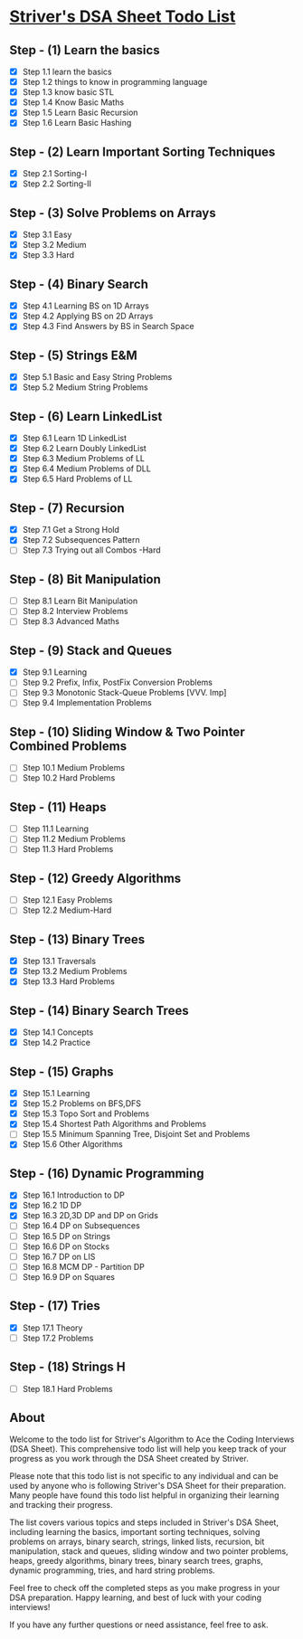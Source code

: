 [Striver's DSA Sheet Todo List](https://takeuforward.org/strivers-a2z-dsa-course/strivers-a2z-dsa-course-sheet-2/)
=============================

Step - (1) Learn the basics
---------------------------

- [x]  Step 1.1 learn the basics
- [x]  Step 1.2 things to know in programming language
- [x]  Step 1.3 know basic STL
- [x]  Step 1.4 Know Basic Maths
- [x]  Step 1.5 Learn Basic Recursion
- [x]  Step 1.6 Learn Basic Hashing

Step - (2) Learn Important Sorting Techniques
---------------------------------------------

- [x]  Step 2.1 Sorting-I
- [x]  Step 2.2 Sorting-II

Step - (3) Solve Problems on Arrays
-----------------------------------

- [x]  Step 3.1 Easy
- [x]  Step 3.2 Medium
- [x]  Step 3.3 Hard

Step - (4) Binary Search
------------------------

- [x]  Step 4.1 Learning BS on 1D Arrays
- [x]  Step 4.2 Applying BS on 2D Arrays
- [x]  Step 4.3 Find Answers by BS in Search Space

Step - (5) Strings E&M
----------------------

- [x]  Step 5.1 Basic and Easy String Problems
- [x]  Step 5.2 Medium String Problems

Step - (6) Learn LinkedList
--------------------------------

- [x]  Step 6.1 Learn 1D LinkedList
- [x]  Step 6.2 Learn Doubly LinkedList
- [x]  Step 6.3 Medium Problems of LL
- [x]  Step 6.4 Medium Problems of DLL
- [x]  Step 6.5 Hard Problems of LL

Step - (7) Recursion
--------------------

- [x]  Step 7.1 Get a Strong Hold
- [x]  Step 7.2 Subsequences Pattern
- [ ]  Step 7.3 Trying out all Combos -Hard

Step - (8) Bit Manipulation
---------------------------

- [ ]  Step 8.1 Learn Bit Manipulation
- [ ]  Step 8.2 Interview Problems
- [ ]  Step 8.3 Advanced Maths

Step - (9) Stack and Queues
---------------------------

- [x]  Step 9.1 Learning
- [ ]  Step 9.2 Prefix, Infix, PostFix Conversion Problems
- [ ]  Step 9.3 Monotonic Stack-Queue Problems [VVV. Imp]
- [ ]  Step 9.4 Implementation Problems

Step - (10) Sliding Window & Two Pointer Combined Problems
----------------------------------------------------------

- [ ]  Step 10.1 Medium Problems
- [ ]  Step 10.2 Hard Problems

Step - (11) Heaps
-----------------

- [ ]  Step 11.1 Learning
- [ ]  Step 11.2 Medium Problems
- [ ]  Step 11.3 Hard Problems

Step - (12) Greedy Algorithms
-----------------------------

- [ ]  Step 12.1 Easy Problems
- [ ]  Step 12.2 Medium-Hard

Step - (13) Binary Trees
-----------------------------

- [x]  Step 13.1 Traversals
- [x]  Step 13.2 Medium Problems
- [x]  Step 13.3 Hard Problems

Step - (14) Binary Search Trees
-------------------------------

- [x]  Step 14.1 Concepts
- [x]  Step 14.2 Practice

Step - (15) Graphs
------------------

- [x]  Step 15.1 Learning
- [x]  Step 15.2 Problems on BFS,DFS
- [x]  Step 15.3 Topo Sort and Problems
- [x]  Step 15.4 Shortest Path Algorithms and Problems
- [ ]  Step 15.5 Minimum Spanning Tree, Disjoint Set and Problems
- [x]  Step 15.6 Other Algorithms

Step - (16) Dynamic Programming
-------------------------------

- [x]  Step 16.1 Introduction to DP
- [x]  Step 16.2 1D DP
- [x]  Step 16.3 2D,3D DP and DP on Grids
- [ ]  Step 16.4 DP on Subsequences
- [ ]  Step 16.5 DP on Strings
- [ ]  Step 16.6 DP on Stocks
- [ ]  Step 16.7 DP on LIS
- [ ]  Step 16.8 MCM DP - Partition DP
- [ ]  Step 16.9 DP on Squares

Step - (17) Tries
-----------------

- [x]  Step 17.1 Theory
- [ ]  Step 17.2 Problems

Step - (18) Strings H
---------------------

- [ ]  Step 18.1 Hard Problems

About
-----

Welcome to the todo list for Striver's Algorithm to Ace the Coding Interviews (DSA Sheet). This comprehensive todo list will help you keep track of your progress as you work through the DSA Sheet created by Striver.

Please note that this todo list is not specific to any individual and can be used by anyone who is following Striver's DSA Sheet for their preparation. Many people have found this todo list helpful in organizing their learning and tracking their progress.

The list covers various topics and steps included in Striver's DSA Sheet, including learning the basics, important sorting techniques, solving problems on arrays, binary search, strings, linked lists, recursion, bit manipulation, stack and queues, sliding window and two pointer problems, heaps, greedy algorithms, binary trees, binary search trees, graphs, dynamic programming, tries, and hard string problems.

Feel free to check off the completed steps as you make progress in your DSA preparation. Happy learning, and best of luck with your coding interviews!

If you have any further questions or need assistance, feel free to ask.
